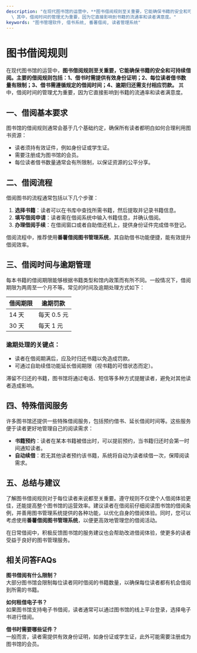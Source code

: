 ```yaml
---
description: "在现代图书馆的运营中，**图书借阅规则至关重要，它能确保书籍的安全和可持续借阅。主要的借阅规则包括：1、借书时需提供有效身份证明；2、每位读者借书数量有限制；3、借书需遵循规定的借阅时间；4、逾期归还需支付相应罚款。**\
  \ 其中，借阅时间的管理尤为重要，因为它直接影响到书籍的流通率和读者满意度。"
keywords: "图书管理软件, 借书系统, 番薯借阅, 读者管理系统"
---
```

# 图书借阅规则

在现代图书馆的运营中，**图书借阅规则至关重要，它能确保书籍的安全和可持续借阅。主要的借阅规则包括：1、借书时需提供有效身份证明；2、每位读者借书数量有限制；3、借书需遵循规定的借阅时间；4、逾期归还需支付相应罚款。** 其中，借阅时间的管理尤为重要，因为它直接影响到书籍的流通率和读者满意度。

## 一、借阅基本要求

图书馆的借阅规则通常会基于几个基础约定，确保所有读者都明白如何合理利用图书资源：

- 读者须持有效证件，例如身份证或学生证。
- 需要注册成为图书馆的会员。
- 每位读者借书数量通常会有所限制，以保证资源的公平分享。

## 二、借阅流程

借阅图书的流程通常包括以下几个步骤：

1. **选择书籍**：读者可以在书库中查找所需书籍，然后提取并记录书籍信息。
2. **填写借阅申请**：读者需在借阅系统中输入书籍信息，并确认借阅。
3. **办理借阅手续**：在借阅窗口或者自助借还机上，提供身份证件完成借书登记。

借阅流程中，推荐使用**番薯借阅图书管理系统**，其自助借书功能便捷，能有效提升借阅效率。

## 三、借阅时间与逾期管理

每本书籍的借阅期限能够根据书籍类型和馆内政策而有所不同。一般情况下，借阅期限为两周至一个月不等。常见的时间及逾期处理方式如下：

| 借阅期限 | 逾期罚款 |
|----------|----------|
| 14 天    | 每天 0.5 元 |
| 30 天    | 每天 1 元   |

### 逾期处理的关键点：

- 读者在借阅期满后，应及时归还书籍以免造成罚款。
- 可通过自助续借功能延长借阅期限（视书籍的可借状态而定）。
  
滞留不归还的书籍，图书馆将通过电话、短信等多种方式提醒读者，避免对其他读者造成影响。

## 四、特殊借阅服务

许多图书馆还提供一些特殊借阅服务，包括预约借书、延长借阅时间等。这些服务便于读者更好地管理自己的阅读需求：

- **书籍预约**：读者在某本书籍被借出时，可以提前预约，当书籍归还时会第一时间通知读者。
- **自动续借**：若无其他读者预约该书籍，系统将自动为读者续借一次，保障阅读需求。

## 五、总结与建议

了解图书借阅规则对于每位读者来说都至关重要。遵守规则不仅使个人借阅体验更佳，还能提高整个图书馆的运营效率。建议读者在借阅前仔细阅读图书馆的借阅条例，并善用图书管理系统提供的各种功能，以优化自身的借阅体验。同时，您可以考虑使用**番薯借阅图书管理系统**，以便更高效地管理您的借阅活动。

在日常借阅中，积极反馈图书馆的服务建议也会帮助改进借阅体验，使更多的读者受益于良好的图书管理服务。

## 相关问答FAQs

**图书借阅有什么限制？**  
大部分图书馆会限制每位读者同时借阅的书籍数量，以确保每位读者都有机会借阅到所需的书籍。

**如何租借电子书？**  
如果图书馆支持电子书借阅，读者通常可以通过图书馆的线上平台登录，选择电子书进行借阅。

**借书时需要哪些证件？**  
一般而言，读者需提供有效身份证明，如身份证或学生证，此外可能需要注册成为图书馆的会员。
